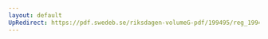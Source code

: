 ```yaml
---
layout: default
UpRedirect: https://pdf.swedeb.se/riksdagen-volumeG-pdf/199495/reg_199495/reg_199495_0295.pdf
---
```

